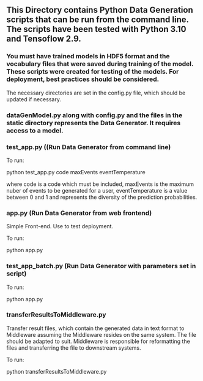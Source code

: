 ## This Directory contains Python Data Generation scripts that can be run from the command line. The scripts have been tested with Python 3.10 and Tensoflow 2.9.

### You must have trained models in HDF5 format and the vocabulary files that were saved during training of the model. These scripts were created for testing of the models. For deployment, best practices should be considered.

The necessary directories are set in the config.py file, which should be updated if necessary.

### dataGenModel.py along with config.py and the files in the static directory represents the Data Generator. It requires access to a model. 

### test_app.py ((Run Data Generator from command line)

To run:

python test_app.py code maxEvents eventTemperature

where code is a code which must be included, maxEvents is the maximum nuber of events to be generated for a user, eventTemperature is a value between 0 and 1 and represents the diversity of the prediction probabilities.

### app.py (Run Data Generator from web frontend)
Simple Front-end. Use to test deployment.

To run:

python app.py

### test_app_batch.py (Run Data Generator with parameters set in script)

To run:

python app.py

### transferResultsToMiddleware.py
Transfer result files, which contain the generated data in text format to Middleware assuming the Middleware resides on the same system. The file should be adapted to suit. Middleware is responsible for reformatting the files and transferring the file to downstream systems.

To run:

python transferResultsToMiddleware.py
